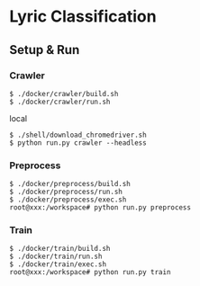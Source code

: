# Lyric Classification

## Setup & Run

### Crawler

```
$ ./docker/crawler/build.sh
$ ./docker/crawler/run.sh
```

local
```
$ ./shell/download_chromedriver.sh
$ python run.py crawler --headless
```

### Preprocess

```
$ ./docker/preprocess/build.sh
$ ./docker/preprocess/run.sh
$ ./docker/preprocess/exec.sh
root@xxx:/workspace# python run.py preprocess
```

### Train

```
$ ./docker/train/build.sh
$ ./docker/train/run.sh
$ ./docker/train/exec.sh
root@xxx:/workspace# python run.py train
```
